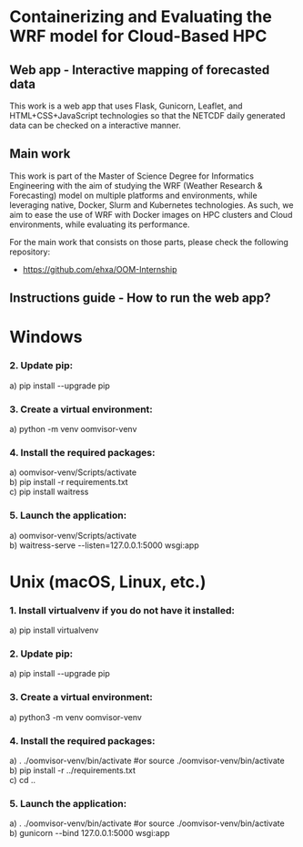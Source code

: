 # Containerizing and Evaluating the WRF model for Cloud-Based HPC
## Web app - Interactive mapping of forecasted data 

This work is a web app that uses Flask, Gunicorn, Leaflet, and HTML+CSS+JavaScript technologies so that the NETCDF daily generated data can be checked on a interactive manner.

## Main work

This work is part of the Master of Science Degree for Informatics Engineering with the aim of studying the WRF (Weather Research & Forecasting) model on multiple platforms and environments, while leveraging native, Docker, Slurm and Kubernetes technologies.
As such, we aim to ease the use of WRF with Docker images on HPC clusters and Cloud environments, while evaluating its performance. 

For the main work that consists on those parts, please check the following repository:
- https://github.com/ehxa/OOM-Internship

## Instructions guide - How to run the web app?

# Windows

### 2. Update pip:
a) pip install --upgrade pip

### 3. Create a virtual environment:
a) python -m venv oomvisor-venv

### 4. Install the required packages:
a) oomvisor-venv/Scripts/activate \
b) pip install -r requirements.txt \
c) pip install waitress

### 5. Launch the application:
a) oomvisor-venv/Scripts/activate \
b) waitress-serve --listen=127.0.0.1:5000 wsgi:app


# Unix (macOS, Linux, etc.)

### 1. Install virtualvenv if you do not have it installed:
a) pip install virtualvenv

### 2. Update pip:
a) pip install --upgrade pip

### 3. Create a virtual environment:
a) python3 -m venv oomvisor-venv

### 4. Install the required packages:
a) . ./oomvisor-venv/bin/activate #or source ./oomvisor-venv/bin/activate\
b) pip install -r ../requirements.txt\
c) cd ..

### 5. Launch the application:
a) . ./oomvisor-venv/bin/activate #or source ./oomvisor-venv/bin/activate\
b) gunicorn --bind 127.0.0.1:5000 wsgi:app
